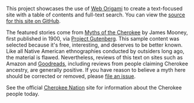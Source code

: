 This project showcases the use of [Web Origami](https://weborigami.org) to create a text-focused site with a table of contents and full-text search. You can view the [source for this site on GitHub](https://github.com/WebOrigami/cherokee-myths).

The featured stories come from [Myths of the Cherokee](https://www.gutenberg.org/ebooks/45634) by James Mooney, first published in 1900, via [Project Gutenberg](https://www.gutenberg.org). This sample content was selected because it's free, interesting, and deserves to be better known. Like all Native American ethnographies conducted by outsiders long ago, the material is flawed. Nevertheless, reviews of this text on sites such as Amazon and [Goodreads](https://www.goodreads.com/book/show/1316509.Myths_of_the_Cherokee), including reviews from people claiming Cherokee ancestry, are generally positive. If you have reason to believe a myth here should be corrected or removed, please [file an issue](https://github.com/WebOrigami/cherokee-myths/issues).

See the official [Cherokee Nation](https://www.cherokee.org/) site for information about the Cherokee people today.
